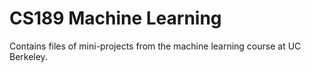 # CS189 Machine Learning

Contains files of mini-projects from the machine learning course at UC Berkeley.
